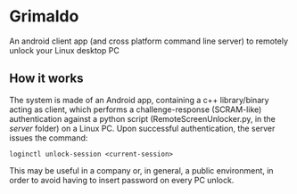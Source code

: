 # Grimaldo
An android client app (and cross platform command line server) to remotely unlock your Linux desktop PC

## How it works

The system is made of an Android app, containing a c++ library/binary acting as client, which performs
a challenge-response (SCRAM-like) authentication against a python script (RemoteScreenUnlocker.py, in the *server* folder)
on a Linux PC. Upon successful authentication, the server issues the command:

```shell
loginctl unlock-session <current-session>
```

This may be useful in a company or, in general, a public environment, in order to avoid having to insert password on every PC unlock.
